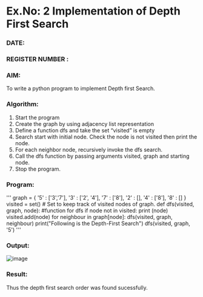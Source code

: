 # Ex.No: 2  Implementation of Depth First Search
### DATE:                                                                            
### REGISTER NUMBER : 
### AIM: 
To write a python program to implement Depth first Search. 
### Algorithm:
1. Start the program
2. Create the graph by using adjacency list representation
3. Define a function dfs and take the set “visited” is empty 
4. Search start with initial node. Check the node is not visited then print the node.
5. For each neighbor node, recursively invoke the dfs search.
6. Call the dfs function by passing arguments visited, graph and starting node.
7. Stop the program.
### Program:
'''
graph = {
  '5' : ['3','7'],
  '3' : ['2', '4'],
  '7' : ['8'],
  '2' : [],
  '4' : ['8'],
  '8' : []
}
visited = set() # Set to keep track of visited nodes of graph.
def dfs(visited, graph, node):  #function for dfs
    if node not in visited:
        print (node)
        visited.add(node)
    for neighbour in graph[node]:
            dfs(visited, graph, neighbour)
print("Following is the Depth-First Search")
dfs(visited, graph, '5')
'''










### Output:
![image](https://github.com/Pavishmi/AI_Lab_2023-24/assets/136091280/36bfc588-789d-4571-9722-6db1ed690cc3)



### Result:
Thus the depth first search order was found sucessfully.
